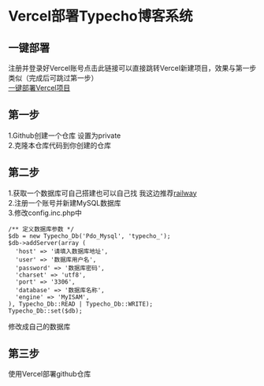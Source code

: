 # Vercel部署Typecho博客系统

## 一键部署
注册并登录好Vercel账号点击此链接可以直接跳转Vercel新建项目，效果与第一步类似（完成后可跳过第一步）  
[一键部署Vercel项目](https://vercel.com/import/project?template=https://github.com/QzKevin/typecho_vercel)

## 第一步
1.Github创建一个仓库 设置为private  
2.克隆本仓库代码到你创建的仓库

## 第二步
1.获取一个数据库可自己搭建也可以自己找
我这边推荐[railway](https://railway.app/)  
2.注册一个账号并新建MySQL数据库  
3.修改config.inc.php中
```
/** 定义数据库参数 */
$db = new Typecho_Db('Pdo_Mysql', 'typecho_');
$db->addServer(array (
  'host' => '请填入数据库地址',
  'user' => '数据库用户名',
  'password' => '数据库密码',
  'charset' => 'utf8',
  'port' => '3306',
  'database' => '数据库名称',
  'engine' => 'MyISAM',
), Typecho_Db::READ | Typecho_Db::WRITE);
Typecho_Db::set($db);

```
修改成自己的数据库

## 第三步
使用Vercel部署github仓库

